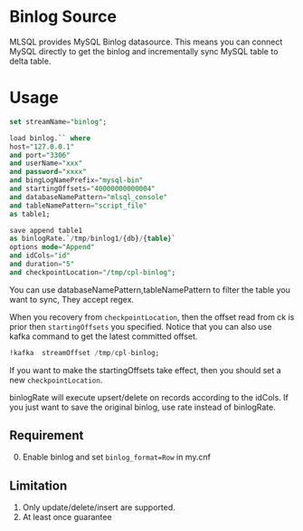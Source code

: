 # Binlog Source

MLSQL provides MySQL Binlog datasource. This means you can connect MySQL
directly to get the binlog and incrementally sync MySQL table to delta table.

# Usage

```sql
set streamName="binlog";

load binlog.`` where 
host="127.0.0.1"
and port="3306"
and userName="xxx"
and password="xxxx"
and bingLogNamePrefix="mysql-bin"
and startingOffsets="40000000000004"
and databaseNamePattern="mlsql_console"
and tableNamePattern="script_file"
as table1;

save append table1  
as binlogRate.`/tmp/binlog1/{db}/{table}` 
options mode="Append"
and idCols="id"
and duration="5"
and checkpointLocation="/tmp/cpl-binlog";
```

You can use databaseNamePattern,tableNamePattern to filter the table you want to sync,
They accept regex.

When you recovery from `checkpointLocation`, then the offset read from ck is prior then  `startingOffsets` you  specified.
Notice that you can also use kafka command to get the latest committed offset. 

```sql
!kafka  streamOffset /tmp/cpl-binlog;  
```

If you want to make the startingOffsets take effect, then you should set a new `checkpointLocation`.

binlogRate will execute upsert/delete on records according to the idCols. If you just want to save the original binlog, 
use rate instead of binlogRate.

## Requirement
0. Enable binlog and set `binlog_format=Row` in my.cnf

## Limitation
1. Only update/delete/insert are supported.
2. At least once guarantee
             
 